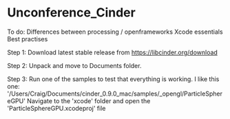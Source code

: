 # Unconference_Cinder

To do:
Differences between processing / openframeworks
Xcode essentials
Best practises

Step 1:
Download latest stable release from https://libcinder.org/download

Step 2:
Unpack and move to Documents folder.

Step 3:
Run one of the samples to test that everything is working.  I like this one:
'/Users/Craig/Documents/cinder_0.9.0_mac/samples/_opengl/ParticleSphereGPU'
Navigate to the 'xcode' folder and open the 'ParticleSphereGPU.xcodeproj' file


